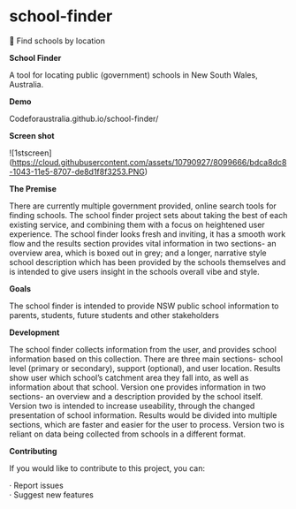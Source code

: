 # school-finder
:eyes: Find schools by location
<p><b>School Finder</b></p>
A tool for locating public (government) schools in New South Wales, Australia.
<p><b>Demo</b></p>
Codeforaustralia.github.io/school-finder/

<p><b>Screen shot </p></b>

![1stscreen] (https://cloud.githubusercontent.com/assets/10790927/8099666/bdca8dc8-1043-11e5-8707-de8d1f8f3253.PNG)



<p><b>The Premise</b></p>
There are currently multiple government provided, online search tools for finding schools. The school finder project sets about taking the best of each existing service, and combining them with a focus on heightened user experience. The school finder looks fresh and inviting, it has a smooth work flow and the results section provides vital information in two sections- an overview area, which is boxed out in grey; and a longer, narrative style school description which has been provided by the schools themselves and is intended to give users insight in the schools overall vibe and style.
<p><b>Goals</b></p>
The school finder is intended to provide NSW public school information to parents, students, future students and other stakeholders
<p><b>Development</b></p>
The school finder collects information from the user, and provides school information based on this collection. There are three main sections- school level (primary or secondary), support (optional), and user location. Results show user which school’s catchment area they fall into, as well as information about that school.
Version one provides information in two sections- an overview and a description provided by the school itself.
Version two is intended to increase useability, through the changed presentation of school information. Results would be divided into multiple sections, which are faster and easier for the user to process. Version two is reliant on data being collected from schools in a different format. 

<p><b>Contributing</b></p>
<p>If you would like to contribute to this project, you can:</p>
·         Report issues <br>
·         Suggest new features




